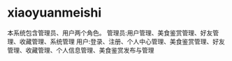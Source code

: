 # xiaoyuanmeishi
本系统包含管理员、用户两个角色。 管理员:用户管理、美食鉴赏管理、好友管理、收藏管理、系统管理 用户:登录、注册、个人中心管理、美食鉴赏管理、好友管理、收藏管理、个人信息管理、美食鉴赏发布与管理
